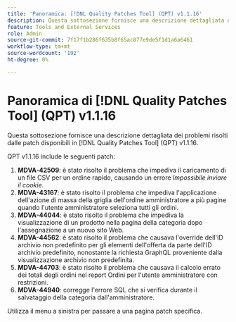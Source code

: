 ```yaml
---
title: 'Panoramica: [!DNL Quality Patches Tool] (QPT) v1.1.16'
description: Questa sottosezione fornisce una descrizione dettagliata dei problemi risolti dalle patch disponibili in  [!DNL Quality Patches Tool] (QPT) v1.1.16.
feature: Tools and External Services
role: Admin
source-git-commit: 7f17f1b286f635b8f65ac877e9de5f1d1a6a6461
workflow-type: tm+mt
source-wordcount: '192'
ht-degree: 0%

---
```


# Panoramica di [!DNL Quality Patches Tool] (QPT) v1.1.16

Questa sottosezione fornisce una descrizione dettagliata dei problemi risolti dalle patch disponibili in [!DNL Quality Patches Tool] (QPT) v1.1.16.

QPT v1.1.16 include le seguenti patch:

1. **MDVA-42509**: è stato risolto il problema che impediva il caricamento di un file CSV per un ordine rapido, causando un errore *Impossibile inviare il cookie*.
1. **MDVA-43167**: è stato risolto il problema che impediva l&#39;applicazione dell&#39;azione di massa della griglia dell&#39;ordine amministratore a più pagine quando l&#39;utente amministratore seleziona tutti gli ordini.
1. **MDVA-44044**: è stato risolto il problema che impediva la visualizzazione di un prodotto nella pagina della categoria dopo l&#39;assegnazione a un nuovo sito Web.
1. **MDVA-44562**: è stato risolto il problema che causava l&#39;override dell&#39;ID archivio non predefinito per gli elementi dell&#39;offerta da parte dell&#39;ID archivio predefinito, nonostante la richiesta GraphQL proveniente dalla visualizzazione archivio non predefinita.
1. **MDVA-44703**: è stato risolto il problema che causava il calcolo errato dei totali degli ordini nel report Ordini per l&#39;utente amministratore con restrizioni.
1. **MDVA-44940**: corregge l&#39;errore SQL che si verifica durante il salvataggio della categoria dall&#39;amministratore.

Utilizza il menu a sinistra per passare a una pagina patch specifica.
